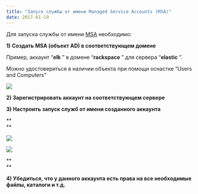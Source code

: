 ```yaml
---
title: "Запуск службы от имени Managed Service Accounts (MSA)"
date: 2017-01-19
---
```


Для запуска службы от имени [MSA](https://technet.microsoft.com/ru-ru/library/dd378925\(v=ws.10\).aspx) необходимо:  
  
**1)**  **Создать MSA (объект AD) в соответствующем домене**  


Пример, аккаунт “**elk** ” в домене “**rackspace** ” для сервера “**elastic** ”.

  
  


Можно удостовериться в наличии объекта при помощи оснастке “Users and Computers”  
  
  


[![](https://blogger.googleusercontent.com/img/b/R29vZ2xl/AVvXsEiQFalCqq3OgvNDUlNCE43k3nYWairkHfeOUoMvPaBHMm0CrXC7r_NZozhlLaYgBHIjIUheS9vlYoEz2JDNWsaK9eu_euJvMM_V16n5TubgHwOXuDjA0Hxae2FXBr-JNspkCoY6qImZlk6h/s640/msa_ad.jpg)](/images/msa_ad.jpg)

  
  


**2) Зарегистрировать аккаунт на соответствующем сервере**

  


**3) Настроить запуск служб от имени созданного аккаунта**

**  
**

[![](https://blogger.googleusercontent.com/img/b/R29vZ2xl/AVvXsEiHWeI5j7xxordKitJ4BwDZJePDicvwqNNsN02Oyt9UAR-QLmvvpA0Kk_ff0kV9CAN3bxnxNChd0AGz0ok6fa1ReYMvfOnfmgDQ79JXQue_sM6__kpZzrx02buBTzc3mekqXZKTqiX0RORK/s400/select_user.jpg)](/images/select_user.jpg)

[![](https://blogger.googleusercontent.com/img/b/R29vZ2xl/AVvXsEiY35dhSafW9s8pfchRNMoO_qkgE3yMj_HtJvkN15yc8eoZhu9BKzPl_34ML2voRbLpDra25hFkQpzlE2bJt13hjFYQN8n-BKPg6-0cNQMwO097PrAJcvLfEhR7peOat9j9JP1JxPQASc-X/s400/service.jpg)](/images/service.jpg)

**  
**

  


**4) Убедиться, что у данного аккаунта есть права на все необходимые файлы, каталоги и т.д.**
